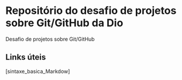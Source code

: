 # Repositório do desafio de projetos sobre Git/GitHub da Dio
Desafio de projetos sobre Git/GitHub
 
## Links úteis
[sintaxe_basica_Markdow]
